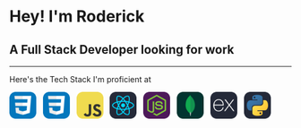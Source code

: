 # Hey! I'm Roderick
## A Full Stack Developer looking for work
<hr/>
Here's the Tech Stack I'm proficient at
<p><img src="./Icons/html.svg" width="48"> &nbsp; <img src="./Icons/css.svg" width="48"> &nbsp; <img src="./Icons/javascript.svg" width="48"> &nbsp; <img src="./Icons/react.svg" width="48"> &nbsp; <img src="./Icons/node.svg" width="48"> &nbsp; <img src="./Icons/mongodb.svg" width="48"> &nbsp; <img src="./Icons/express.svg" width="48"> &nbsp; <img src="./Icons/python.svg" width="48"></p>


